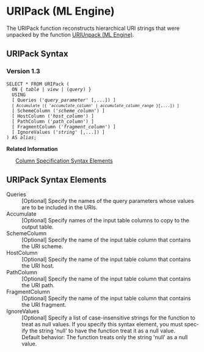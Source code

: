 <div class="nested0" aria-labelledby="ariaid-title1" topicindex="1" topicid="yxe1507821337957" id="yxe1507821337957"><h1 class="title topictitle1" id="ariaid-title1">URIPack (ML Engine)</h1><div class="body conbody">
<p class="p">The URIPack function reconstructs hierarchical URI strings that were unpacked by the function <a href="nyl1558453376968.md#pin1507820879472">URIUnpack (ML Engine)</a>.</p></div><div class="topic reference nested1" aria-labelledby="ariaid-title2" topicindex="2" topicid="pvy1507821360011" xml:lang="en-us" lang="en-us" id="pvy1507821360011">
<h2 class="title topictitle2" id="ariaid-title2">URIPack Syntax</h2><div class="body refbody"><div class="section" id="pvy1507821360011__section_N1000E_N1000C_N10001">
<h3 class="title sectiontitle">Version 1.3</h3><pre class="pre codeblock" xml:space="preserve"><code>SELECT * FROM URIPack (
  <span>ON { <var class="keyword varname">table</var> | <var class="keyword varname">view</var> | (<var class="keyword varname">query</var>) }</span>
  USING 
  [ Queries ('<var class="keyword varname">query_parameter</var>' [,...]) ]
  <code class="ph codeph">[ Accumulate ({ '<var class="keyword varname">accumulate_column</var>' | <var class="keyword varname">accumulate_column_range</var> }[,...]) ]</code>
  [ SchemeColumn ('<var class="keyword varname">scheme_column</var>') ]
  [ HostColumn ('<var class="keyword varname">host_column</var>') ]
  [ PathColumn ('<var class="keyword varname">path_column</var>') ]
  [ FragmentColumn ('<var class="keyword varname">fragment_column</var>') ]
  [ IgnoreValues ('<var class="keyword varname">string</var>' [,...]) ]
) AS <var class="keyword varname">alias</var>;</code></pre></div></div><div class="related-links"><div class="linklistheader"><p></p><b>Related Information</b></div>
<ul class="linklist linklist relinfo"><div class="linklistmember"><a href="ndv1557782188375.md">Column Specification Syntax Elements</a></div></ul></div></div><div class="topic reference nested1" aria-labelledby="ariaid-title3" topicindex="3" topicid="yuz1507821363648" xml:lang="en-us" lang="en-us" id="yuz1507821363648">
<h2 class="title topictitle2" id="ariaid-title3">URIPack Syntax Elements</h2><div class="body refbody"><div class="section" id="yuz1507821363648__section_N10011_N1000E_N10001"><dl class="dl parml"><dt class="dt pt dlterm">Queries</dt><dd class="dd pd">[Optional] Specify the names of the query parameters whose values are to be included in the URIs.</dd><dt class="dt pt dlterm">Accumulate</dt><dd class="dd pd">[Optional] Specify names of the input table columns to copy to the output table.</dd><dt class="dt pt dlterm">SchemeColumn</dt><dd class="dd pd">[Optional] Specify the name of the input table column that contains the URI scheme. </dd><dt class="dt pt dlterm">HostColumn</dt><dd class="dd pd">[Optional] Specify the name of the input table column that contains the URI host.</dd><dt class="dt pt dlterm">PathColumn</dt><dd class="dd pd">[Optional] Specify the name of the input table column that contains the URI path.</dd><dt class="dt pt dlterm">FragmentColumn</dt><dd class="dd pd">[Optional] Specify the name of the input table column that contains the URI fragment. </dd><dt class="dt pt dlterm">IgnoreValues</dt><dd class="dd pd">[Optional] Specify a list of case-insensitive strings for the function to treat as null values. If you specify this syntax element, you must specify the string 'null' to have the function treat it as a null value.</dd><dd class="dd pd ddexpand">Default behavior: The function treats only the string 'null' as a null value.</dd></dl></div></div></div></div>
